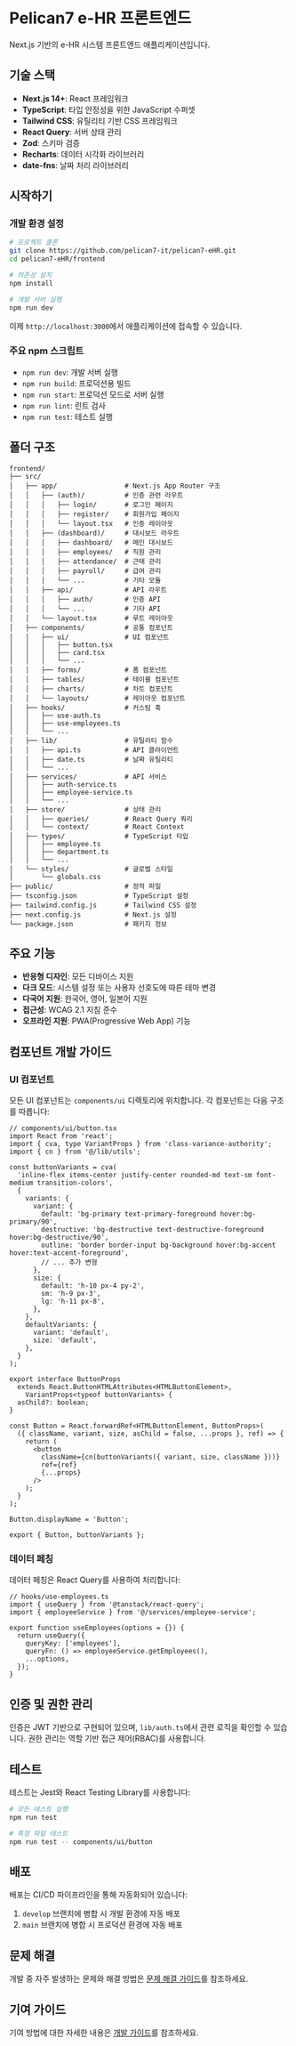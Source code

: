 # Pelican7 e-HR 프론트엔드

Next.js 기반의 e-HR 시스템 프론트엔드 애플리케이션입니다.

## 기술 스택

- **Next.js 14+**: React 프레임워크
- **TypeScript**: 타입 안정성을 위한 JavaScript 수퍼셋
- **Tailwind CSS**: 유틸리티 기반 CSS 프레임워크
- **React Query**: 서버 상태 관리
- **Zod**: 스키마 검증
- **Recharts**: 데이터 시각화 라이브러리
- **date-fns**: 날짜 처리 라이브러리

## 시작하기

### 개발 환경 설정

```bash
# 프로젝트 클론
git clone https://github.com/pelican7-it/pelican7-eHR.git
cd pelican7-eHR/frontend

# 의존성 설치
npm install

# 개발 서버 실행
npm run dev
```

이제 `http://localhost:3000`에서 애플리케이션에 접속할 수 있습니다.

### 주요 npm 스크립트

- `npm run dev`: 개발 서버 실행
- `npm run build`: 프로덕션용 빌드
- `npm run start`: 프로덕션 모드로 서버 실행
- `npm run lint`: 린트 검사
- `npm run test`: 테스트 실행

## 폴더 구조

```
frontend/
├── src/
│   ├── app/                 # Next.js App Router 구조
│   │   ├── (auth)/          # 인증 관련 라우트
│   │   │   ├── login/       # 로그인 페이지
│   │   │   ├── register/    # 회원가입 페이지
│   │   │   └── layout.tsx   # 인증 레이아웃
│   │   ├── (dashboard)/     # 대시보드 라우트
│   │   │   ├── dashboard/   # 메인 대시보드
│   │   │   ├── employees/   # 직원 관리
│   │   │   ├── attendance/  # 근태 관리
│   │   │   ├── payroll/     # 급여 관리
│   │   │   └── ...          # 기타 모듈
│   │   ├── api/             # API 라우트
│   │   │   ├── auth/        # 인증 API
│   │   │   └── ...          # 기타 API
│   │   └── layout.tsx       # 루트 레이아웃
│   ├── components/          # 공통 컴포넌트
│   │   ├── ui/              # UI 컴포넌트
│   │   │   ├── button.tsx
│   │   │   ├── card.tsx
│   │   │   └── ...
│   │   ├── forms/           # 폼 컴포넌트
│   │   ├── tables/          # 테이블 컴포넌트
│   │   ├── charts/          # 차트 컴포넌트
│   │   └── layouts/         # 레이아웃 컴포넌트
│   ├── hooks/               # 커스텀 훅
│   │   ├── use-auth.ts
│   │   ├── use-employees.ts
│   │   └── ...
│   ├── lib/                 # 유틸리티 함수
│   │   ├── api.ts           # API 클라이언트
│   │   ├── date.ts          # 날짜 유틸리티
│   │   └── ...
│   ├── services/            # API 서비스
│   │   ├── auth-service.ts
│   │   ├── employee-service.ts
│   │   └── ...
│   ├── store/               # 상태 관리
│   │   ├── queries/         # React Query 쿼리
│   │   └── context/         # React Context
│   ├── types/               # TypeScript 타입
│   │   ├── employee.ts
│   │   ├── department.ts
│   │   └── ...
│   └── styles/              # 글로벌 스타일
│       └── globals.css
├── public/                  # 정적 파일
├── tsconfig.json            # TypeScript 설정
├── tailwind.config.js       # Tailwind CSS 설정
├── next.config.js           # Next.js 설정
└── package.json             # 패키지 정보
```

## 주요 기능

- **반응형 디자인**: 모든 디바이스 지원
- **다크 모드**: 시스템 설정 또는 사용자 선호도에 따른 테마 변경
- **다국어 지원**: 한국어, 영어, 일본어 지원
- **접근성**: WCAG 2.1 지침 준수
- **오프라인 지원**: PWA(Progressive Web App) 기능

## 컴포넌트 개발 가이드

### UI 컴포넌트

모든 UI 컴포넌트는 `components/ui` 디렉토리에 위치합니다. 각 컴포넌트는 다음 구조를 따릅니다:

```tsx
// components/ui/button.tsx
import React from 'react';
import { cva, type VariantProps } from 'class-variance-authority';
import { cn } from '@/lib/utils';

const buttonVariants = cva(
  'inline-flex items-center justify-center rounded-md text-sm font-medium transition-colors',
  {
    variants: {
      variant: {
        default: 'bg-primary text-primary-foreground hover:bg-primary/90',
        destructive: 'bg-destructive text-destructive-foreground hover:bg-destructive/90',
        outline: 'border border-input bg-background hover:bg-accent hover:text-accent-foreground',
        // ... 추가 변형
      },
      size: {
        default: 'h-10 px-4 py-2',
        sm: 'h-9 px-3',
        lg: 'h-11 px-8',
      },
    },
    defaultVariants: {
      variant: 'default',
      size: 'default',
    },
  }
);

export interface ButtonProps
  extends React.ButtonHTMLAttributes<HTMLButtonElement>,
    VariantProps<typeof buttonVariants> {
  asChild?: boolean;
}

const Button = React.forwardRef<HTMLButtonElement, ButtonProps>(
  ({ className, variant, size, asChild = false, ...props }, ref) => {
    return (
      <button
        className={cn(buttonVariants({ variant, size, className }))}
        ref={ref}
        {...props}
      />
    );
  }
);

Button.displayName = 'Button';

export { Button, buttonVariants };
```

### 데이터 페칭

데이터 페칭은 React Query를 사용하여 처리합니다:

```tsx
// hooks/use-employees.ts
import { useQuery } from '@tanstack/react-query';
import { employeeService } from '@/services/employee-service';

export function useEmployees(options = {}) {
  return useQuery({
    queryKey: ['employees'],
    queryFn: () => employeeService.getEmployees(),
    ...options,
  });
}
```

## 인증 및 권한 관리

인증은 JWT 기반으로 구현되어 있으며, `lib/auth.ts`에서 관련 로직을 확인할 수 있습니다. 권한 관리는 역할 기반 접근 제어(RBAC)를 사용합니다.

## 테스트

테스트는 Jest와 React Testing Library를 사용합니다:

```bash
# 모든 테스트 실행
npm run test

# 특정 파일 테스트
npm run test -- components/ui/button
```

## 배포

배포는 CI/CD 파이프라인을 통해 자동화되어 있습니다:

1. `develop` 브랜치에 병합 시 개발 환경에 자동 배포
2. `main` 브랜치에 병합 시 프로덕션 환경에 자동 배포

## 문제 해결

개발 중 자주 발생하는 문제와 해결 방법은 [문제 해결 가이드](../docs/troubleshooting.md)를 참조하세요.

## 기여 가이드

기여 방법에 대한 자세한 내용은 [개발 가이드](../docs/development-guide.md)를 참조하세요.
